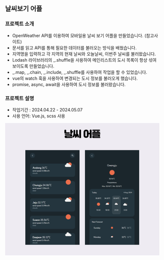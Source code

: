 ## 날씨보기 어플


### 프로젝트 소개

- OpenWeather API를 이용하여 모바일용 날씨 보기 어플을 만들었습니다. (참고사이트)
- 문서를 읽고 API를 통해 필요한 데이터를 불러오는 방식을 배웠습니다.
- 지역명을 입력하고 각 지역의 현재 날씨와 오늘날씨, 이번주 날씨를 불러왔습니다.
- Lodash 라이브러리의 _.shuffle을 사용하여 메인리스트의 도시 목록이 항상 섞여보이도록 만들었습니다.
- _.map, _.chain, _.include, _.shuffle를 사용하여 작업을 할 수 있었습니다.
- vue의 watch 훅을 사용하여 변경되는 도시 정보를 불러오게 했습니다.
- promise, async, await을 사용하여 도시 정보를 불러왔습니다. 


### 프로젝트 설명
- 작업기간 : 2024.04.22 - 2024.05.07
- 사용 언어: Vue.js, scss 사용

![프로젝트 썸네일](./src/assets/thumbnail.png)